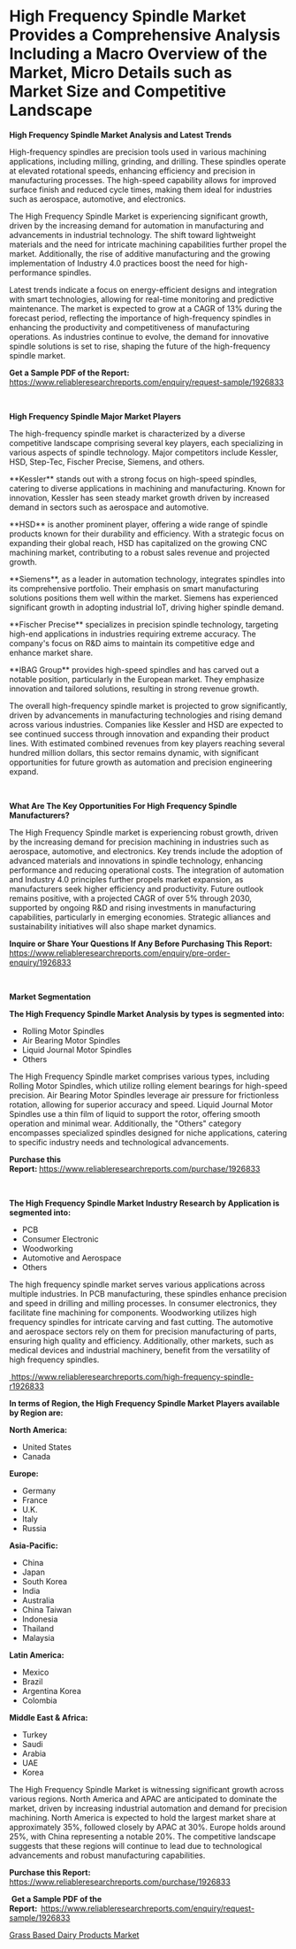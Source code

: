 <p><h1>High Frequency Spindle Market Provides a Comprehensive Analysis Including a Macro Overview of the Market, Micro Details such as Market Size and Competitive Landscape</h1></p><p><strong>High Frequency Spindle Market Analysis and Latest Trends</strong></p>
<p><p>High-frequency spindles are precision tools used in various machining applications, including milling, grinding, and drilling. These spindles operate at elevated rotational speeds, enhancing efficiency and precision in manufacturing processes. The high-speed capability allows for improved surface finish and reduced cycle times, making them ideal for industries such as aerospace, automotive, and electronics.</p><p>The High Frequency Spindle Market is experiencing significant growth, driven by the increasing demand for automation in manufacturing and advancements in industrial technology. The shift toward lightweight materials and the need for intricate machining capabilities further propel the market. Additionally, the rise of additive manufacturing and the growing implementation of Industry 4.0 practices boost the need for high-performance spindles.</p><p>Latest trends indicate a focus on energy-efficient designs and integration with smart technologies, allowing for real-time monitoring and predictive maintenance. The market is expected to grow at a CAGR of 13% during the forecast period, reflecting the importance of high-frequency spindles in enhancing the productivity and competitiveness of manufacturing operations. As industries continue to evolve, the demand for innovative spindle solutions is set to rise, shaping the future of the high-frequency spindle market.</p></p>
<p><strong>Get a Sample PDF of the Report:&nbsp;</strong> <a href="https://www.reliableresearchreports.com/enquiry/request-sample/1926833?utm_campaign=3319&utm_medium=2&utm_source=Github&utm_content=ia&utm_term=28032025&utm_id=high-frequency-spindle">https://www.reliableresearchreports.com/enquiry/request-sample/1926833</a></p>
<p>&nbsp;</p>
<p><strong>High Frequency Spindle Major Market Players</strong></p>
<p><p>The high-frequency spindle market is characterized by a diverse competitive landscape comprising several key players, each specializing in various aspects of spindle technology. Major competitors include Kessler, HSD, Step-Tec, Fischer Precise, Siemens, and others.</p><p>**Kessler** stands out with a strong focus on high-speed spindles, catering to diverse applications in machining and manufacturing. Known for innovation, Kessler has seen steady market growth driven by increased demand in sectors such as aerospace and automotive.</p><p>**HSD** is another prominent player, offering a wide range of spindle products known for their durability and efficiency. With a strategic focus on expanding their global reach, HSD has capitalized on the growing CNC machining market, contributing to a robust sales revenue and projected growth.</p><p>**Siemens**, as a leader in automation technology, integrates spindles into its comprehensive portfolio. Their emphasis on smart manufacturing solutions positions them well within the market. Siemens has experienced significant growth in adopting industrial IoT, driving higher spindle demand.</p><p>**Fischer Precise** specializes in precision spindle technology, targeting high-end applications in industries requiring extreme accuracy. The company's focus on R&D aims to maintain its competitive edge and enhance market share.</p><p>**IBAG Group** provides high-speed spindles and has carved out a notable position, particularly in the European market. They emphasize innovation and tailored solutions, resulting in strong revenue growth.</p><p>The overall high-frequency spindle market is projected to grow significantly, driven by advancements in manufacturing technologies and rising demand across various industries. Companies like Kessler and HSD are expected to see continued success through innovation and expanding their product lines. With estimated combined revenues from key players reaching several hundred million dollars, this sector remains dynamic, with significant opportunities for future growth as automation and precision engineering expand.</p></p>
<p>&nbsp;</p>
<p><strong>What Are The Key Opportunities For High Frequency Spindle Manufacturers?</strong></p>
<p><p>The High Frequency Spindle market is experiencing robust growth, driven by the increasing demand for precision machining in industries such as aerospace, automotive, and electronics. Key trends include the adoption of advanced materials and innovations in spindle technology, enhancing performance and reducing operational costs. The integration of automation and Industry 4.0 principles further propels market expansion, as manufacturers seek higher efficiency and productivity. Future outlook remains positive, with a projected CAGR of over 5% through 2030, supported by ongoing R&D and rising investments in manufacturing capabilities, particularly in emerging economies. Strategic alliances and sustainability initiatives will also shape market dynamics.</p></p>
<p><strong>Inquire or Share Your Questions If Any Before Purchasing This Report:</strong> <a href="https://www.reliableresearchreports.com/enquiry/pre-order-enquiry/1926833?utm_campaign=3319&utm_medium=2&utm_source=Github&utm_content=ia&utm_term=28032025&utm_id=high-frequency-spindle">https://www.reliableresearchreports.com/enquiry/pre-order-enquiry/1926833</a></p>
<p>&nbsp;</p>
<p><strong>Market Segmentation</strong></p>
<p><strong>The High Frequency Spindle Market Analysis by types is segmented into:</strong></p>
<p><ul><li>Rolling Motor Spindles</li><li>Air Bearing Motor Spindles</li><li>Liquid Journal Motor Spindles</li><li>Others</li></ul></p>
<p><p>The High Frequency Spindle market comprises various types, including Rolling Motor Spindles, which utilize rolling element bearings for high-speed precision. Air Bearing Motor Spindles leverage air pressure for frictionless rotation, allowing for superior accuracy and speed. Liquid Journal Motor Spindles use a thin film of liquid to support the rotor, offering smooth operation and minimal wear. Additionally, the "Others" category encompasses specialized spindles designed for niche applications, catering to specific industry needs and technological advancements.</p></p>
<p><strong>Purchase this Report:&nbsp;</strong><a href="https://www.reliableresearchreports.com/purchase/1926833?utm_campaign=3319&utm_medium=2&utm_source=Github&utm_content=ia&utm_term=28032025&utm_id=high-frequency-spindle">https://www.reliableresearchreports.com/purchase/1926833</a></p>
<p>&nbsp;</p>
<p><strong>The High Frequency Spindle Market Industry Research by Application is segmented into:</strong></p>
<p><ul><li>PCB</li><li>Consumer Electronic</li><li>Woodworking</li><li>Automotive and Aerospace</li><li>Others</li></ul></p>
<p><p>The high frequency spindle market serves various applications across multiple industries. In PCB manufacturing, these spindles enhance precision and speed in drilling and milling processes. In consumer electronics, they facilitate fine machining for components. Woodworking utilizes high frequency spindles for intricate carving and fast cutting. The automotive and aerospace sectors rely on them for precision manufacturing of parts, ensuring high quality and efficiency. Additionally, other markets, such as medical devices and industrial machinery, benefit from the versatility of high frequency spindles.</p></p>
<p><a href="https://www.reliableresearchreports.com/high-frequency-spindle-r1926833?utm_campaign=3319&utm_medium=2&utm_source=Github&utm_content=ia&utm_term=28032025&utm_id=high-frequency-spindle">&nbsp;https://www.reliableresearchreports.com/high-frequency-spindle-r1926833</a></p>
<p><strong>In terms of Region, the High Frequency Spindle Market Players available by Region are:</strong></p>
<p>
    <p> <strong> North America: </strong>
        <ul>
            <li>United States</li>
            <li>Canada</li>
        </ul>
        </p> 
    <p> <strong> Europe: </strong>
        <ul>
            <li>Germany</li>
            <li>France</li>
            <li>U.K.</li>
            <li>Italy</li>
            <li>Russia</li>
        </ul>
        </p> 
    <p> <strong> Asia-Pacific: </strong>
        <ul>
            <li>China</li>
            <li>Japan</li>
            <li>South Korea</li>
            <li>India</li>
            <li>Australia</li>
            <li>China Taiwan</li>
            <li>Indonesia</li>
            <li>Thailand</li>
            <li>Malaysia</li>
        </ul>
        </p> 
    <p> <strong> Latin America: </strong>
        <ul>
            <li>Mexico</li>
            <li>Brazil</li>
            <li>Argentina Korea</li>
            <li>Colombia</li>
        </ul>
        </p> 
    <p> <strong> Middle East & Africa: </strong>
        <ul>
            <li>Turkey</li>
            <li>Saudi</li>
            <li>Arabia</li>
            <li>UAE</li>
            <li>Korea</li>
        </ul>
    </p>
    </p>
<p><p>The High Frequency Spindle Market is witnessing significant growth across various regions. North America and APAC are anticipated to dominate the market, driven by increasing industrial automation and demand for precision machining. North America is expected to hold the largest market share at approximately 35%, followed closely by APAC at 30%. Europe holds around 25%, with China representing a notable 20%. The competitive landscape suggests that these regions will continue to lead due to technological advancements and robust manufacturing capabilities.</p></p>
<p><strong>Purchase this Report: </strong><a href="https://www.reliableresearchreports.com/purchase/1926833?utm_campaign=3319&utm_medium=2&utm_source=Github&utm_content=ia&utm_term=28032025&utm_id=high-frequency-spindle">https://www.reliableresearchreports.com/purchase/1926833</a></p>
<p>&nbsp;<strong>Get a Sample PDF of the Report:&nbsp;&nbsp;</strong><a href="https://www.reliableresearchreports.com/enquiry/request-sample/1926833?utm_campaign=3319&utm_medium=2&utm_source=Github&utm_content=ia&utm_term=28032025&utm_id=high-frequency-spindle">https://www.reliableresearchreports.com/enquiry/request-sample/1926833</a></p>
<p><strong></strong></p>
<p><p><a href="https://github.com/leijavaagexo/Market-Research-Report-List-1/blob/main/grass-based-dairy-products-market.md?utm_campaign=3319&utm_medium=2&utm_source=Github&utm_content=ia&utm_term=28032025&utm_id=high-frequency-spindle">Grass Based Dairy Products Market</a></p></p>
